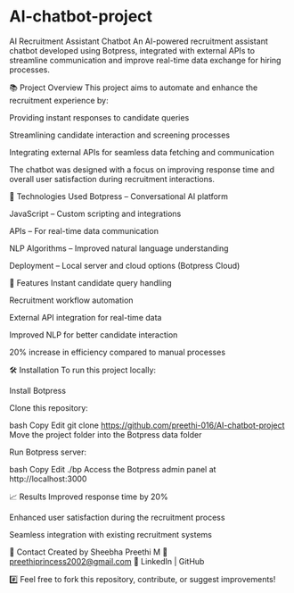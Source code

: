 # AI-chatbot-project

AI Recruitment Assistant Chatbot
An AI-powered recruitment assistant chatbot developed using Botpress, integrated with external APIs to streamline communication and improve real-time data exchange for hiring processes.

📚 Project Overview
This project aims to automate and enhance the recruitment experience by:

Providing instant responses to candidate queries

Streamlining candidate interaction and screening processes

Integrating external APIs for seamless data fetching and communication

The chatbot was designed with a focus on improving response time and overall user satisfaction during recruitment interactions.

🚀 Technologies Used
Botpress – Conversational AI platform

JavaScript – Custom scripting and integrations

APIs – For real-time data communication

NLP Algorithms – Improved natural language understanding

Deployment – Local server and cloud options (Botpress Cloud)

🎯 Features
Instant candidate query handling

Recruitment workflow automation

External API integration for real-time data

Improved NLP for better candidate interaction

20% increase in efficiency compared to manual processes

🛠️ Installation
To run this project locally:

Install Botpress

Clone this repository:

bash
Copy
Edit
git clone https://github.com/preethi-016/AI-chatbot-project
Move the project folder into the Botpress data folder

Run Botpress server:

bash
Copy
Edit
./bp
Access the Botpress admin panel at http://localhost:3000

📈 Results
Improved response time by 20%

Enhanced user satisfaction during the recruitment process

Seamless integration with existing recruitment systems

📩 Contact
Created by Sheebha Preethi M
📧 preethiprincess2002@gmail.com
🔗 LinkedIn | GitHub

#️⃣ Feel free to fork this repository, contribute, or suggest improvements!
